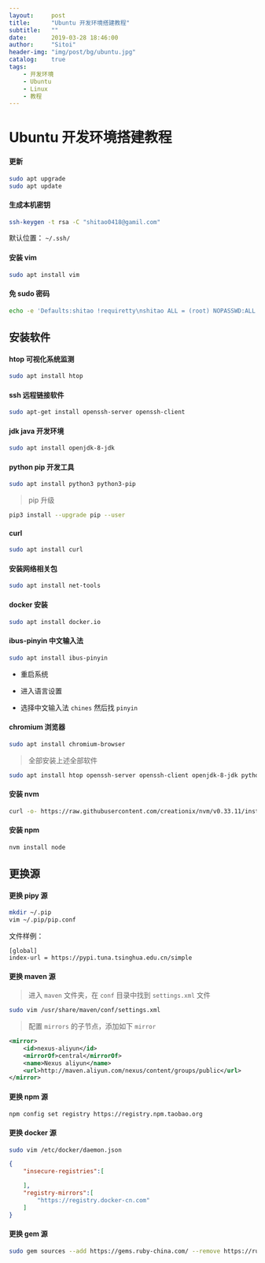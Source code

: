 ```yaml
---
layout:     post
title:      "Ubuntu 开发环境搭建教程"
subtitle:   ""
date:       2019-03-28 18:46:00
author:     "Sitoi"
header-img: "img/post/bg/ubuntu.jpg"
catalog:    true
tags:
    - 开发环境
    - Ubuntu
    - Linux
    - 教程
---
```



# Ubuntu 开发环境搭建教程

#### 更新

```bash
sudo apt upgrade
sudo apt update
```

#### 生成本机密钥

```bash
ssh-keygen -t rsa -C "shitao0418@gamil.com"
```

默认位置： `~/.ssh/`


#### 安装 vim

```bash
sudo apt install vim
```

#### 免 sudo 密码

```bash
echo -e 'Defaults:shitao !requiretty\nshitao ALL = (root) NOPASSWD:ALL' | sudo tee /etc/sudoers.d/shitao
```

## 安装软件

#### htop 可视化系统监测

```bash
sudo apt install htop
```

#### ssh 远程链接软件

```bash
sudo apt-get install openssh-server openssh-client
```

#### jdk java 开发环境

```bash
sudo apt install openjdk-8-jdk 
```

#### python pip 开发工具

```bash
sudo apt install python3 python3-pip
```

> pip 升级

```bash
pip3 install --upgrade pip --user
```

#### curl 

```bash
sudo apt install curl
```

#### 安装网络相关包

```bash
sudo apt install net-tools
```

#### docker 安装

```bash
sudo apt install docker.io
```

#### ibus-pinyin 中文输入法

```bash
sudo apt install ibus-pinyin
```

- 重启系统

- 进入语言设置

- 选择中文输入法 `chines` 然后找 `pinyin`

#### chromium 浏览器

```bash
sudo apt install chromium-browser
```

> 全部安装上述全部软件

```bash
sudo apt install htop openssh-server openssh-client openjdk-8-jdk python3 python3-pip curl net-tools docker.io ibus-pinyin chromium-browser
```

#### 安装 nvm

```bash
curl -o- https://raw.githubusercontent.com/creationix/nvm/v0.33.11/install.sh | bash
```

#### 安装 npm

```bash
nvm install node
```

## 更换源

#### 更换 pipy 源

```bash
mkdir ~/.pip
vim ~/.pip/pip.conf
```

文件样例：

```text
[global]
index-url = https://pypi.tuna.tsinghua.edu.cn/simple
```

#### 更换 maven 源

> 进入 `maven` 文件夹，在 `conf` 目录中找到 `settings.xml` 文件

```bash
sudo vim /usr/share/maven/conf/settings.xml
```

> 配置 `mirrors` 的子节点，添加如下 `mirror`

```xml
<mirror>
    <id>nexus-aliyun</id>
    <mirrorOf>central</mirrorOf>
    <name>Nexus aliyun</name>
    <url>http://maven.aliyun.com/nexus/content/groups/public</url>
</mirror>
```


#### 更换 npm 源

```bash
npm config set registry https://registry.npm.taobao.org
```

#### 更换 docker 源

```bash
sudo vim /etc/docker/daemon.json
```

```json
{
    "insecure-registries":[

    ],
    "registry-mirrors":[
        "https://registry.docker-cn.com"
    ]
}
```

#### 更换 gem 源

```bash
sudo gem sources --add https://gems.ruby-china.com/ --remove https://rubygems.org/
```
